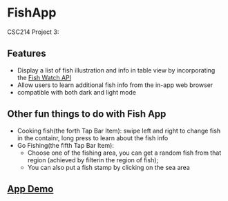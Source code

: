 # FishApp
CSC214 Project 3:

## Features
* Display a list of fish illustration and info in table view by incorporating the [Fish Watch API](https://www.fishwatch.gov/developers)
* Allow users to learn additional fish info from the in-app web browser
* compatible with both dark and light mode 

## Other fun things to do with Fish App
* Cooking fish(the forth Tap Bar Item): swipe left and right to change fish in the containr, long press to learn about the fish info
* Go Fishing(the fifth Tap Bar Item): 
  * Choose one of the fishing area, you can get a random fish from that region (achieved by filterin the region of fish); 
  * You can also put a fish stamp by clicking on the sea area

## [App Demo](https://github.com/eeeemily/FishApp/blob/main/FishAppDemo.gif)
